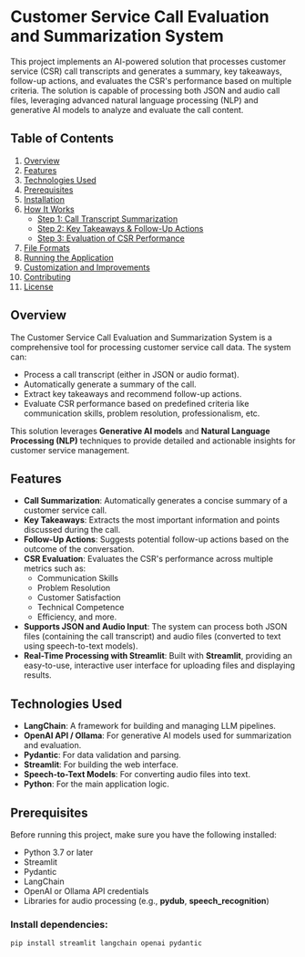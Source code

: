 # **Customer Service Call Evaluation and Summarization System**

This project implements an AI-powered solution that processes customer service (CSR) call transcripts and generates a summary, key takeaways, follow-up actions, and evaluates the CSR's performance based on multiple criteria. The solution is capable of processing both JSON and audio call files, leveraging advanced natural language processing (NLP) and generative AI models to analyze and evaluate the call content.

## **Table of Contents**
1. [Overview](#overview)
2. [Features](#features)
3. [Technologies Used](#technologies-used)
4. [Prerequisites](#prerequisites)
5. [Installation](#installation)
6. [How It Works](#how-it-works)
    - [Step 1: Call Transcript Summarization](#step-1-call-transcript-summarization)
    - [Step 2: Key Takeaways & Follow-Up Actions](#step-2-key-takeaways--follow-up-actions)
    - [Step 3: Evaluation of CSR Performance](#step-3-evaluation-of-csr-performance)
7. [File Formats](#file-formats)
8. [Running the Application](#running-the-application)
9. [Customization and Improvements](#customization-and-improvements)
10. [Contributing](#contributing)
11. [License](#license)

## **Overview**

The Customer Service Call Evaluation and Summarization System is a comprehensive tool for processing customer service call data. The system can:
- Process a call transcript (either in JSON or audio format).
- Automatically generate a summary of the call.
- Extract key takeaways and recommend follow-up actions.
- Evaluate CSR performance based on predefined criteria like communication skills, problem resolution, professionalism, etc.

This solution leverages **Generative AI models** and **Natural Language Processing (NLP)** techniques to provide detailed and actionable insights for customer service management.

## **Features**
- **Call Summarization**: Automatically generates a concise summary of a customer service call.
- **Key Takeaways**: Extracts the most important information and points discussed during the call.
- **Follow-Up Actions**: Suggests potential follow-up actions based on the outcome of the conversation.
- **CSR Evaluation**: Evaluates the CSR's performance across multiple metrics such as:
  - Communication Skills
  - Problem Resolution
  - Customer Satisfaction
  - Technical Competence
  - Efficiency, and more.
- **Supports JSON and Audio Input**: The system can process both JSON files (containing the call transcript) and audio files (converted to text using speech-to-text models).
- **Real-Time Processing with Streamlit**: Built with **Streamlit**, providing an easy-to-use, interactive user interface for uploading files and displaying results.

## **Technologies Used**
- **LangChain**: A framework for building and managing LLM pipelines.
- **OpenAI API / Ollama**: For generative AI models used for summarization and evaluation.
- **Pydantic**: For data validation and parsing.
- **Streamlit**: For building the web interface.
- **Speech-to-Text Models**: For converting audio files into text.
- **Python**: For the main application logic.

## **Prerequisites**
Before running this project, make sure you have the following installed:
- Python 3.7 or later
- Streamlit
- Pydantic
- LangChain
- OpenAI or Ollama API credentials
- Libraries for audio processing (e.g., **pydub**, **speech_recognition**)

### Install dependencies:
```bash
pip install streamlit langchain openai pydantic
